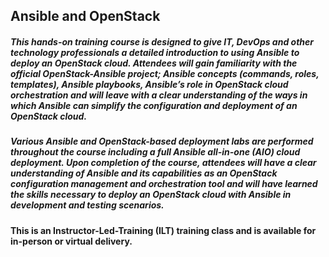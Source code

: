 ## Ansible and OpenStack

##### This hands-on training course is designed to give IT, DevOps and other technology professionals a detailed introduction to using Ansible to deploy an OpenStack cloud. Attendees will gain familiarity with the official OpenStack-Ansible project; Ansible concepts (commands, roles, templates), Ansible playbooks, Ansible’s role in OpenStack cloud orchestration and will leave with a clear understanding of the ways in which Ansible can simplify the configuration and deployment of an OpenStack cloud.

##### Various Ansible and OpenStack-based deployment labs are performed throughout the course including a full Ansible all-in-one (AIO) cloud deployment. Upon completion of the course, attendees will have a clear understanding of Ansible and its capabilities as an OpenStack configuration management and orchestration tool and will have learned the skills necessary to deploy an OpenStack cloud with Ansible in development and testing scenarios.

####  This is an Instructor-Led-Training (ILT) training class and is available for in-person or virtual delivery.
